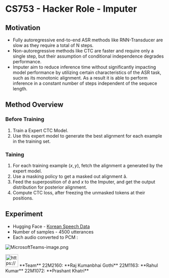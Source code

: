 # CS753 -  Hacker Role - Imputer

## Motivation

- Fully autoregressive end-to-end ASR methods like RNN-Transducer are slow as they require a total of N steps.
- Non-autoregressive methods like CTC are faster and require only a single step, but their assumption of conditional independence degrades performance.
- Imputer aim to reduce inference time without significantly impacting model performance by utilizing certain characteristics of the ASR task, such as its monotonic alignment. As a result it is able to perform inference in a constant number of steps independent of the sequece length.

## Method Overview

### Before Training

1. Train a Expert CTC Model.
2. Use this expert model to generate the best alignment for each example in the training set.

### Taining

1. For each training example $(x, y)$, fetch the alignment a generated by the expert model.
2. Use a masking policy to get a masked out alignment ã.
3. Feed the superposition of $ã$ and $x$ to the Imputer, and get the output distribution for posterior alignment.
4. Compute CTC loss, after freezing the unmasked tokens at their positions.

## Experiment

- Hugging Face - [Korean Speech Data](https://huggingface.co/datasets/NX2411/AIhub-korean-speech-data)
- Number of samples - 4500 utterances
- Each audio converted to PCM :

![MicrosoftTeams-image.png](CS753%20-%20Hacker%20Role%20-%20Imputer%205a1ae5fe117947d88d3f6dfa8131f762/MicrosoftTeams-image.png)

<aside>
<img src="https://www.notion.so/icons/groups_gray.svg" alt="https://www.notion.so/icons/groups_gray.svg" width="40px" /> **Team**
22M2160: **Raj Kumanbhai Gothi**
22M1163: **Rahul Kumar**
22M1072: **Prashant Khatri**

</aside>
